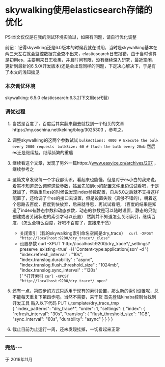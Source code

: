 # skywalking使用elasticsearch存储的优化
PS:本文仅仅是在我的测试环境实验过，如果有问题，请自行优化调整

前记：记得skywlking还是6.0版本的时候我就在试用，当时是skywalking基本在两三天左右就会监控数据完全查不出来，elasticsearch日志报错，由于当时也算是初用es，主要用来日志收集，并且时间有限，没有继续深入研究，最近空闲，更新到最新的6.5.0(开发版本)还是会出现同样的问题，下定决心解决下，于是有了本文的浅知拙见

### 本次调优环境
skywalking: 6.5.0
elasticsearch:6.3.2(下文用es代替)

### 调优过程
1. 当然是百度了，百度后其实翻来翻去就找到一个相关的文章https://my.oschina.net/keking/blog/3025303 ，参考之。
2. 调整skywalking的这两个参数试试
    `bulkActions: 4000 # Execute the bulk every 2000 requests`
   ` bulkSize: 60 # flush the bulk every 20mb`
    然后es还是继续挂，继续频繁的重启

3. 继续看这个文章，发现了另外一篇https://www.easyice.cn/archives/207 ，继续参考之
4. 这篇文章发现每一个字我都认识，看起来也能懂，但是对于es小白的我来说，着实不知道怎么调整这些参数，姑且先加到es的配置文件里边试试看吧，于是就加了，然后重启es的时候说发现index参数配置，自从5.0之后就不支持这样配置了，还给调了个es的接口去设置，但是设置失败（真够不错的），朝着这个思路去百度，百度到快放弃，后来就寻思，再试试看吧，（百度的结果是知道了index有静态参数和动态参数，动态的参数是可以随时设置，静态的只能创建或者关闭状态的索引才可以设置）
然鹅并不知道怎么关闭索引，继续百度，（怎么全特么百度，好吧不百度了，直接来干货）
   * 关闭索引（我的skywalking索引命名空间是dry_trace）
     ` curl -XPOST  "http://localhost:9200/dry_trace*/_close"`
   * 设置参数
    curl -XPUT 'http://localhost:9200/dry_trace*/_settings?preserve_existing=true' -H 'Content-type:application/json' -d '{  
      "index.refresh_interval" : "10s",  
      "index.translog.durability" : "async",  
      "index.translog.flush_threshold_size" : "1024mb",  
      "index.translog.sync_interval" : "120s"  
     }'
   *打开索引
    `curl -XPOST  "http://localhost:9200/dry_trace*/_open"`
5. 还有一点，第四步的方式只适用于现有的索引设置，那么新的索引设置呢，总不能每天重复下第四步吧。当然不需要，来干货
首先登陆kinaba控制台找到开发工具
贴入以下代码
 PUT /_template/dry_trace_tmp  
{
	"index_patterns": "dry_trace*",
	"order": 1,
	"settings": {
		"index": {
			"refresh_interval": "30s",
			"translog": {
				"flush_threshold_size": "1GB",
				"sync_interval": "60s",
				"durability": "async"
			}
		}
	}
}




  
6. 截止目前为止运行一周，还未发现挂掉，一切看起来正常
****


### 完结---
于 2019年11月
   






  




